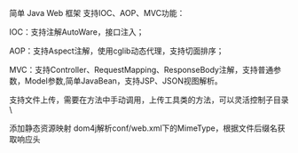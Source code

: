 简单 Java Web 框架
支持IOC、AOP、MVC功能：

IOC：支持注解AutoWare，接口注入；

AOP：支持Aspect注解，使用cglib动态代理，支持切面排序；

MVC：支持Controller、RequestMapping、ResponseBody注解，支持普通参数，Model参数,简单JavaBean，支持JSP、JSON视图解析。

支持文件上传，需要在方法中手动调用，上传工具类的方法，可以灵活控制子目录\

添加静态资源映射 dom4j解析conf/web.xml下的MimeType，根据文件后缀名获取响应头
